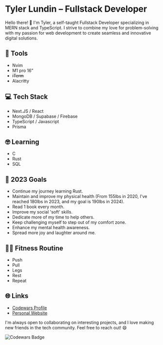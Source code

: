 # Tyler Lundin – Fullstack Developer

Hello there! 👋 I'm Tyler, a self-taught Fullstack Developer specializing in MERN stack and TypeScript. I strive to combine my love for problem-solving with my passion for web development to create seamless and innovative digital solutions. 

## 🔧 Tools
- Nvim
- M1 pro 16"
- ~~iTerm~~
- Alacritty

## 💻 Tech Stack
- Next.JS / React
- MongoDB / Supabase / Firebase
- TypeScript / Javascript
- Prisma

## 🤓 Learning
- C
- Rust
- SQL

## 🎯 2023 Goals
- Continue my journey learning Rust.
- Maintain and improve my physical health (From 155lbs in 2020, I've reached 180lbs in 2023, and my goal is 190lbs in 2024).
- Read 1 book every month.
- Improve my social 'soft' skills.
- Dedicate more of my time to help others.
- Keep challenging myself to step out of my comfort zone.
- Enhance my mental health awareness.
- Spread more joy and laughter around me.

## 🏋️‍♀️ Fitness Routine
- Push
- Pull
- Legs
- Rest
- Repeat 

## 🌐 Links
- [Codewars Profile](https://www.codewars.com/users/ImprovingTyler)
- [Personal Website](https://www.tylerlundin.me)

I'm always open to collaborating on interesting projects, and I love making new friends in the tech community. Feel free to reach out! 😄

![Codewars Badge](https://www.codewars.com/users/ImprovingTyler/badges/small)
